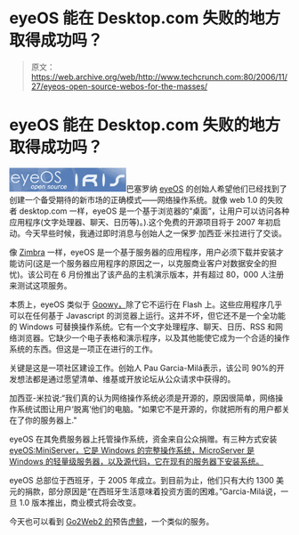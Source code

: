 # eyeOS 能在 Desktop.com 失败的地方取得成功吗？

> 原文：<https://web.archive.org/web/http://www.techcrunch.com:80/2006/11/27/eyeos-open-source-webos-for-the-masses/>

# eyeOS 能在 Desktop.com 失败的地方取得成功吗？

[![](img/35631b935694d4cd757f3aed44b8c394.png)](https://web.archive.org/web/20230305215547/http://www.eyeos.info/)巴塞罗纳 [eyeOS](https://web.archive.org/web/20230305215547/http://www.eyeos.info/) 的创始人希望他们已经找到了创建一个备受期待的新市场的正确模式——网络操作系统。就像 web 1.0 的失败者 desktop.com 一样，eyeOS 是一个基于浏览器的“桌面”，让用户可以访问各种应用程序(文字处理器、聊天、日历等)。).这个免费的开源项目将于 2007 年初启动。今天早些时候，我通过即时消息与创始人之一保罗·加西亚·米拉进行了交谈。

像 [Zimbra](https://web.archive.org/web/20230305215547/https://techcrunch.com/tag/zimbra) 一样，eyeOS 是一个基于服务器的应用程序，用户必须下载并安装才能访问(这是一个服务器应用程序的原因之一，以克服商业客户对数据安全的担忧)。该公司在 6 月份推出了该产品的主机演示版本，并有超过 80，000 人注册来测试这项服务。

本质上，eyeOS 类似于 [Goowy，](https://web.archive.org/web/20230305215547/https://techcrunch.com/tag/goowy)除了它不运行在 Flash 上。这些应用程序几乎可以在任何基于 Javascript 的浏览器上运行。这并不坏，但它还不是一个全功能的 Windows 可替换操作系统。它有一个文字处理程序、聊天、日历、RSS 和网络浏览器。它缺少一个电子表格和演示程序，以及其他能使它成为一个合适的操作系统的东西。但这是一项正在进行的工作。

关键是这是一项社区建设工作。创始人 Pau Garcia-Milá表示，该公司 90%的开发想法都是通过愿望清单、维基或开放论坛从公众请求中获得的。

加西亚-米拉说:“我们真的认为网络操作系统必须是开源的，原因很简单，网络操作系统试图让用户‘脱离’他们的电脑。"如果它不是开源的，你就把所有的用户都关在了你的服务器上."

eyeOS 在其免费服务器上托管操作系统，资金来自公众捐赠。有三种方式安装[eyeOS:MiniServer，它是 Windows 的完整操作系统，MicroServer 是 Windows 的轻量级服务器，以及源代码，它在现有的服务器下安装系统。](https://web.archive.org/web/20230305215547/http://eyeos.org/downloads)

eyeOS 总部位于西班牙，于 2005 年成立。到目前为止，他们只有大约 1300 美元的捐款，部分原因是“在西班牙生活意味着投资方面的困难。”Garcia-Milá说，一旦 1.0 版本推出，商业模式将会改变。

今天也可以看到 [Go2Web2 的](https://web.archive.org/web/20230305215547/http://go2web2.blogspot.com/2006/11/computer-desktop-on-homepage.html)预告[虎鲸](https://web.archive.org/web/20230305215547/http://www.orcawebos.com/)，一个类似的服务。